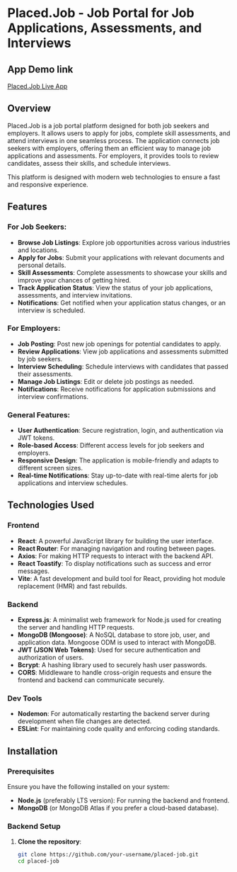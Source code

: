 # Placed.Job - Job Portal for Job Applications, Assessments, and Interviews
## App Demo link
[Placed.Job Live App](https://jocular-medovik-69cd7e.netlify.app/)
## Overview

Placed.Job is a job portal platform designed for both job seekers and employers. It allows users to apply for jobs, complete skill assessments, and attend interviews in one seamless process. The application connects job seekers with employers, offering them an efficient way to manage job applications and assessments. For employers, it provides tools to review candidates, assess their skills, and schedule interviews.

This platform is designed with modern web technologies to ensure a fast and responsive experience.

## Features

### For Job Seekers:
- **Browse Job Listings**: Explore job opportunities across various industries and locations.
- **Apply for Jobs**: Submit your applications with relevant documents and personal details.
- **Skill Assessments**: Complete assessments to showcase your skills and improve your chances of getting hired.
- **Track Application Status**: View the status of your job applications, assessments, and interview invitations.
- **Notifications**: Get notified when your application status changes, or an interview is scheduled.

### For Employers:
- **Job Posting**: Post new job openings for potential candidates to apply.
- **Review Applications**: View job applications and assessments submitted by job seekers.
- **Interview Scheduling**: Schedule interviews with candidates that passed their assessments.
- **Manage Job Listings**: Edit or delete job postings as needed.
- **Notifications**: Receive notifications for application submissions and interview confirmations.

### General Features:
- **User Authentication**: Secure registration, login, and authentication via JWT tokens.
- **Role-based Access**: Different access levels for job seekers and employers.
- **Responsive Design**: The application is mobile-friendly and adapts to different screen sizes.
- **Real-time Notifications**: Stay up-to-date with real-time alerts for job applications and interview schedules.

## Technologies Used

### Frontend
- **React**: A powerful JavaScript library for building the user interface.
- **React Router**: For managing navigation and routing between pages.
- **Axios**: For making HTTP requests to interact with the backend API.
- **React Toastify**: To display notifications such as success and error messages.
- **Vite**: A fast development and build tool for React, providing hot module replacement (HMR) and fast rebuilds.

### Backend
- **Express.js**: A minimalist web framework for Node.js used for creating the server and handling HTTP requests.
- **MongoDB (Mongoose)**: A NoSQL database to store job, user, and application data. Mongoose ODM is used to interact with MongoDB.
- **JWT (JSON Web Tokens)**: Used for secure authentication and authorization of users.
- **Bcrypt**: A hashing library used to securely hash user passwords.
- **CORS**: Middleware to handle cross-origin requests and ensure the frontend and backend can communicate securely.
  
### Dev Tools
- **Nodemon**: For automatically restarting the backend server during development when file changes are detected.
- **ESLint**: For maintaining code quality and enforcing coding standards.
  
## Installation

### Prerequisites

Ensure you have the following installed on your system:
- **Node.js** (preferably LTS version): For running the backend and frontend.
- **MongoDB** (or MongoDB Atlas if you prefer a cloud-based database).

### Backend Setup

1. **Clone the repository**:
   ```bash
   git clone https://github.com/your-username/placed-job.git
   cd placed-job

